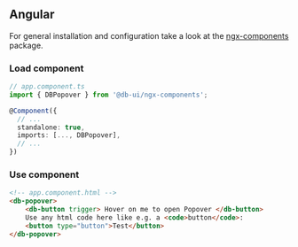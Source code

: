 <!--
SPDX-FileCopyrightText: 2025 DB Systel GmbH

SPDX-License-Identifier: Apache-2.0
-->

## Angular

For general installation and configuration take a look at the [ngx-components](https://www.npmjs.com/package/@db-ui/ngx-components) package.

### Load component

```ts app.component.ts
// app.component.ts
import { DBPopover } from '@db-ui/ngx-components';

@Component({
  // ...
  standalone: true,
  imports: [..., DBPopover],
  // ...
})
```

### Use component

```html app.component.html
<!-- app.component.html -->
<db-popover>
	<db-button trigger> Hover on me to open Popover </db-button>
	Use any html code here like e.g. a <code>button</code>:
	<button type="button">Test</button>
</db-popover>
```
